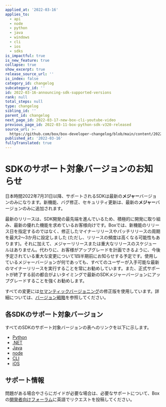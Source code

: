 ```yaml
---
applied_at: '2022-03-16'
applies_to:
  - api
  - node
  - python
  - java
  - windows
  - cli
  - ios
  - sdks
is_impactful: true
is_new_feature: true
collapse: true
show_excerpt: true
release_source_url: ''
is_index: false
category_id: changelog
subcategory_id: ''
id: 2022-03-16-announcing-sdk-supported-versions
rank: null
total_steps: null
type: changelog
sibling_id: ''
parent_id: changelog
next_page_id: 2022-03-17-new-box-cli-youtube-video
previous_page_id: 2022-03-11-box-python-sdk-v320-released
source_url: >-
  https://github.com/box/box-developer-changelog/blob/main/content/2022/03-16-announcing-sdk-supported-versions.md
published_at: '2022-03-16'
fullyTranslated: true
---
```

# SDKのサポート対象バージョンのお知らせ

日本時間2022年7月31日以降、サポートされるSDKは最新の**メジャー**バージョンのみになります。新機能、バグ修正、セキュリティ更新は、最新の**メジャー**バージョンのみに追加されます。

<!-- more -->

最新のリリースは、SDK開発の最先端を進んでいるため、積極的に開発に取り組み、最新の優れた機能を求めているお客様向けです。Boxでは、新機能のリリース日を指定するのではなく、修正したマイナーリリースやパッチリリースの周期を最大2～3か月に設定しました (ただし、リリースの頻度は高くなる可能性もあります)。それに加えて、メジャーリリースまたは重大なリリースのスケジュールはありません。代わりに、お客様がアップグレードを計画できるように、今後予定されている重大な変更について1四半期前にお知らせする予定です。使用しているメジャーバージョンが何であっても、すべてのユーザーが入手可能な最新のマイナーリリースを実行することを常にお勧めしています。また、正式サポートが終了する前の都合がよいタイミングで最新のSDKメジャーバージョンにアップグレードすることを強くお勧めします。

すべての変更には[セマンティックバージョニング][2]の修正版を使用しています。詳細については、[バージョン戦略][3]を参照してください。

## 各SDKのサポート対象バージョン

すべてのSDKのサポート対象バージョンの表へのリンクを以下に示します。

* [Python][4]
* [.NET][5]
* [Java][6]
* [node][7]
* [CLI][8]
* [iOS][9]

## サポート情報

問題がある場合やさらにガイドが必要な場合は、必要なサポートについて、Boxの[開発者向けフォーラム][1]に英語でリクエストを投稿してください。

[1]: https://support.box.com/hc/en-us/community/topics/360001932973-Platform-and-Developer-Forum

[2]: https://semver.org/

[3]: https://github.com/box/box-windows-sdk-v2/blob/main/VERSIONS.md

[4]: https://github.com/box/box-python-sdk#version-schedule

[5]: https://github.com/box/box-windows-sdk-v2#supported-version

[6]: https://github.com/box/box-java-sdk#version-schedule

[7]: https://github.com/box/box-node-sdk#supported-version

[8]: https://github.com/box/boxcli#supported-version

[9]: https://github.com/box/box-ios-sdk#supported-version
